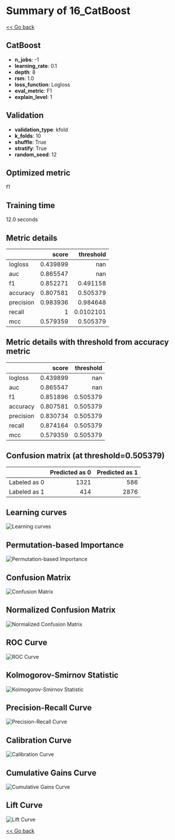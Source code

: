 # Summary of 16_CatBoost

[<< Go back](../README.md)


## CatBoost
- **n_jobs**: -1
- **learning_rate**: 0.1
- **depth**: 8
- **rsm**: 1.0
- **loss_function**: Logloss
- **eval_metric**: F1
- **explain_level**: 1

## Validation
 - **validation_type**: kfold
 - **k_folds**: 10
 - **shuffle**: True
 - **stratify**: True
 - **random_seed**: 12

## Optimized metric
f1

## Training time

12.0 seconds

## Metric details
|           |    score |   threshold |
|:----------|---------:|------------:|
| logloss   | 0.439899 | nan         |
| auc       | 0.865547 | nan         |
| f1        | 0.852271 |   0.491158  |
| accuracy  | 0.807581 |   0.505379  |
| precision | 0.983936 |   0.984648  |
| recall    | 1        |   0.0102101 |
| mcc       | 0.579359 |   0.505379  |


## Metric details with threshold from accuracy metric
|           |    score |   threshold |
|:----------|---------:|------------:|
| logloss   | 0.439899 |  nan        |
| auc       | 0.865547 |  nan        |
| f1        | 0.851896 |    0.505379 |
| accuracy  | 0.807581 |    0.505379 |
| precision | 0.830734 |    0.505379 |
| recall    | 0.874164 |    0.505379 |
| mcc       | 0.579359 |    0.505379 |


## Confusion matrix (at threshold=0.505379)
|              |   Predicted as 0 |   Predicted as 1 |
|:-------------|-----------------:|-----------------:|
| Labeled as 0 |             1321 |              586 |
| Labeled as 1 |              414 |             2876 |

## Learning curves
![Learning curves](learning_curves.png)

## Permutation-based Importance
![Permutation-based Importance](permutation_importance.png)
## Confusion Matrix

![Confusion Matrix](confusion_matrix.png)


## Normalized Confusion Matrix

![Normalized Confusion Matrix](confusion_matrix_normalized.png)


## ROC Curve

![ROC Curve](roc_curve.png)


## Kolmogorov-Smirnov Statistic

![Kolmogorov-Smirnov Statistic](ks_statistic.png)


## Precision-Recall Curve

![Precision-Recall Curve](precision_recall_curve.png)


## Calibration Curve

![Calibration Curve](calibration_curve_curve.png)


## Cumulative Gains Curve

![Cumulative Gains Curve](cumulative_gains_curve.png)


## Lift Curve

![Lift Curve](lift_curve.png)



[<< Go back](../README.md)
